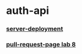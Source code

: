 # auth-api



### [server-deployment](https://auth-api-server-mmoc.onrender.com/)

### [pull-request-page lab 8](https://github.com/Mohammad-Aljamal/auth-api/pull/2)